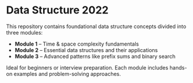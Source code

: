 # Data Structure 2022

This repository contains foundational data structure concepts divided into three modules:

- **Module 1** – Time & space complexity fundamentals  
- **Module 2** – Essential data structures and their applications  
- **Module 3** – Advanced patterns like prefix sums and binary search

Ideal for beginners or interview preparation. Each module includes hands-on examples and problem-solving approaches.
